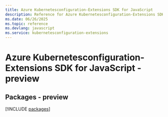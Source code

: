 ```yaml
---
title: Azure Kubernetesconfiguration-Extensions SDK for JavaScript
description: Reference for Azure Kubernetesconfiguration-Extensions SDK for JavaScript
ms.date: 06/26/2025
ms.topic: reference
ms.devlang: javascript
ms.service: kubernetesconfiguration-extensions
---
```

# Azure Kubernetesconfiguration-Extensions SDK for JavaScript - preview
## Packages - preview
[!INCLUDE [packages](kubernetesconfiguration-extensions-index.md)]